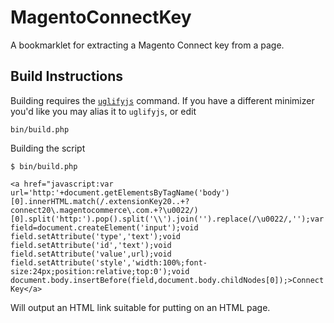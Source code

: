MagentoConnectKey
=================

A bookmarklet for extracting a Magento Connect key from a page. 

Build Instructions
--------------------------------------------------
Building requires the <a href="https://npmjs.org/package/uglify-js">`uglifyjs`</a> command. If you have a different minimizer you'd like you may alias it to `uglifyjs`, or edit

    bin/build.php
    
Building the script 

    $ bin/build.php 
        
    <a href="javascript:var url='http:'+document.getElementsByTagName('body')[0].innerHTML.match(/.extensionKey20..+?connect20\.magentocommerce\.com.+?\u0022/)[0].split('http:').pop().split('\\').join('').replace(/\u0022/,'');var field=document.createElement('input');void field.setAttribute('type','text');void field.setAttribute('id','text');void field.setAttribute('value',url);void field.setAttribute('style','width:100%;font-size:24px;position:relative;top:0');void document.body.insertBefore(field,document.body.childNodes[0]);>Connect Key</a>
    
Will output an HTML link suitable for putting on an HTML page.     